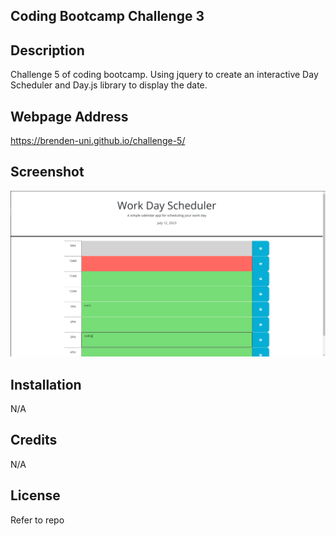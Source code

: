 ## Coding Bootcamp Challenge 3

## Description

Challenge 5 of coding bootcamp. Using jquery to create an interactive Day Scheduler and Day.js library to display the date.

## Webpage Address

https://brenden-uni.github.io/challenge-5/

## Screenshot

![Alt text](Assets/work-day-scheduler.PNG "Schedule Page")

## Installation

N/A

## Credits

N/A

## License

Refer to repo


